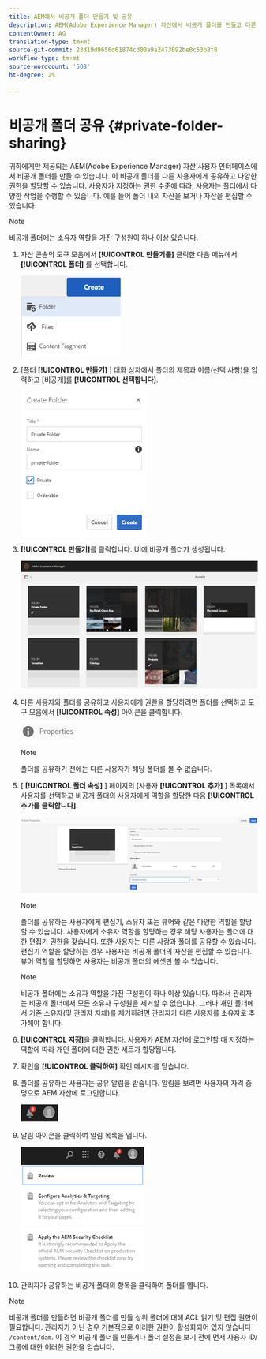 ```yaml
---
title: AEM에서 비공개 폴더 만들기 및 공유
description: AEM(Adobe Experience Manager) 자산에서 비공개 폴더를 만들고 다른 사용자와 공유하며 이들에게 다양한 권한을 할당하는 방법을 알아보십시오.
contentOwner: AG
translation-type: tm+mt
source-git-commit: 23d19d9656d61874cd00a9a2473092be0c53b8f8
workflow-type: tm+mt
source-wordcount: '508'
ht-degree: 2%

---
```



# 비공개 폴더 공유 {#private-folder-sharing}

귀하에게만 제공되는 AEM(Adobe Experience Manager) 자산 사용자 인터페이스에서 비공개 폴더를 만들 수 있습니다. 이 비공개 폴더를 다른 사용자에게 공유하고 다양한 권한을 할당할 수 있습니다. 사용자가 지정하는 권한 수준에 따라, 사용자는 폴더에서 다양한 작업을 수행할 수 있습니다. 예를 들어 폴더 내의 자산을 보거나 자산을 편집할 수 있습니다.

>[!NOTE]
>
> 비공개 폴더에는 소유자 역할을 가진 구성원이 하나 이상 있습니다.


1. 자산 콘솔의 도구 모음에서 **[!UICONTROL 만들기를]** 클릭한 다음 메뉴에서 **[!UICONTROL 폴더]** 를 선택합니다.

   ![에셋 폴더 만들기](assets/Create-folder.png)

1. [폴더 **[!UICONTROL 만들기]** ] 대화 상자에서 폴더의 제목과 이름(선택 사항)을 입력하고 [비공개]를 **[!UICONTROL 선택합니다]**.

   ![비공개 확인란을 선택하여 폴더 비공개](assets/private-folder.png)

1. **[!UICONTROL 만들기]**&#x200B;를 클릭합니다. UI에 비공개 폴더가 생성됩니다.

   ![chlimage_1-413](assets/chlimage_1-413.png)

1. 다른 사용자와 폴더를 공유하고 사용자에게 권한을 할당하려면 폴더를 선택하고 도구 모음에서 **[!UICONTROL 속성]** 아이콘을 클릭합니다.

   ![chlimage_1-414](assets/chlimage_1-414.png)

   >[!NOTE]
   >
   >폴더를 공유하기 전에는 다른 사용자가 해당 폴더를 볼 수 없습니다.

1. [ **[!UICONTROL 폴더 속성]** ] 페이지의 [사용자 **[!UICONTROL 추가]** ] 목록에서 사용자를 선택하고 비공개 폴더의 사용자에게 역할을 할당한 다음 **[!UICONTROL 추가를 클릭합니다]**.

   ![chlimage_1-415](assets/chlimage_1-415.png)

   >[!NOTE]
   >
   >폴더를 공유하는 사용자에게 편집기, 소유자 또는 뷰어와 같은 다양한 역할을 할당할 수 있습니다. 사용자에게 소유자 역할을 할당하는 경우 해당 사용자는 폴더에 대한 편집기 권한을 갖습니다. 또한 사용자는 다른 사람과 폴더를 공유할 수 있습니다. 편집기 역할을 할당하는 경우 사용자는 비공개 폴더의 자산을 편집할 수 있습니다. 뷰어 역할을 할당하면 사용자는 비공개 폴더의 에셋만 볼 수 있습니다.

   >[!NOTE]
   >
   > 비공개 폴더에는 소유자 역할을 가진 구성원이 하나 이상 있습니다. 따라서 관리자는 비공개 폴더에서 모든 소유자 구성원을 제거할 수 없습니다. 그러나 개인 폴더에서 기존 소유자(및 관리자 자체)를 제거하려면 관리자가 다른 사용자를 소유자로 추가해야 합니다.

1. **[!UICONTROL 저장]**&#x200B;을 클릭합니다. 사용자가 AEM 자산에 로그인할 때 지정하는 역할에 따라 개인 폴더에 대한 권한 세트가 할당됩니다.
1. 확인을 **[!UICONTROL 클릭하여]** 확인 메시지를 닫습니다.
1. 폴더를 공유하는 사용자는 공유 알림을 받습니다. 알림을 보려면 사용자의 자격 증명으로 AEM 자산에 로그인합니다.

   ![chlimage_1-416](assets/chlimage_1-416.png)

1. 알림 아이콘을 클릭하여 알림 목록을 엽니다.

   ![알림 목록](assets/Assets-Notification.png)

1. 관리자가 공유하는 비공개 폴더의 항목을 클릭하여 폴더를 엽니다.

>[!NOTE]
>
>비공개 폴더를 만들려면 비공개 폴더를 만들 상위 폴더에 대해 ACL 읽기 및 편집 권한이 필요합니다. 관리자가 아닌 경우 기본적으로 이러한 권한이 활성화되어 있지 않습니다 `/content/dam`. 이 경우 비공개 폴더를 만들거나 폴더 설정을 보기 전에 먼저 사용자 ID/그룹에 대한 이러한 권한을 얻습니다.
